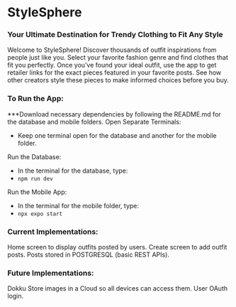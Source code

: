# StyleSphere
### Your Ultimate Destination for Trendy Clothing to Fit Any Style
Welcome to StyleSphere! Discover thousands of outfit inspirations from people just like you.
Select your favorite fashion genre and find clothes that fit you perfectly.
Once you’ve found your ideal outfit, use the app to get retailer links for the exact pieces featured in your favorite posts.
See how other creators style these pieces to make informed choices before you buy.

### To Run the App:
***Download necessary dependencies by following the README.md for the database and mobile folders.
Open Separate Terminals:
* Keep one terminal open for the database and another for the mobile folder.

Run the Database:
* In the terminal for the database, type:
* ```npm run dev```

Run the Mobile App:
* In the terminal for the mobile folder, type:
* ```npx expo start```

### Current Implementations:
Home screen to display outfits posted by users.
Create screen to add outfit posts.
Posts stored in POSTGRESQL (basic REST APIs).

### Future Implementations:
Dokku
Store images in a Cloud so all devices can access them.
User OAuth login.